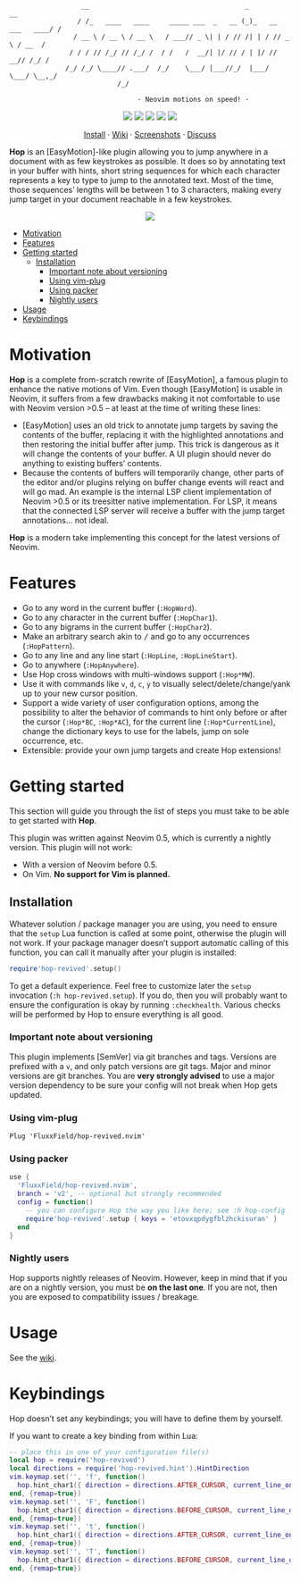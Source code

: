                       __                                       _                   __
                     / /_   ____   ____     _____ ___  _   __ (_)_   __ ___   ____/ /
                    / __ \ / __ \ / __ \   / ___// _ \| | / // /| | / // _ \ / __  / 
                   / / / // /_/ // /_/ /  / /   /  __/| |/ // / | |/ //  __// /_/ /  
                  /_/ /_/ \____// .___/  /_/    \___/ |___//_/  |___/ \___/ \__,_/   
                               /_/                                                   

                                    · Neovim motions on speed! ·

<p align="center">
  <img src="https://img.shields.io/github/issues/phaazon/hop.nvim?color=cyan&style=for-the-badge"/>
  <img src="https://img.shields.io/github/issues-pr/phaazon/hop.nvim?color=green&style=for-the-badge"/>
  <img src="https://img.shields.io/github/contributors-anon/phaazon/hop.nvim?color=blue&style=for-the-badge"/>
  <img src="https://img.shields.io/github/last-commit/phaazon/hop.nvim?style=for-the-badge"/>
  <img src="https://img.shields.io/github/v/tag/phaazon/hop.nvim?color=pink&label=release&style=for-the-badge"/>
</p>

<p align="center">
  <a href="#using-vim-plug">Install</a> · <a href="https://github.com/phaazon/hop.nvim/wiki">Wiki</a> · <a href="https://github.com/phaazon/hop.nvim/wiki/Screenshots">Screenshots</a> · <a href="https://matrix.to/#/#hop.nvim:matrix.org">Discuss</a>
</p>

**Hop** is an [EasyMotion]-like plugin allowing you to jump anywhere in a
document with as few keystrokes as possible. It does so by annotating text in
your buffer with hints, short string sequences for which each character
represents a key to type to jump to the annotated text. Most of the time,
those sequences’ lengths will be between 1 to 3 characters, making every jump
target in your document reachable in a few keystrokes.

<p align="center">
  <img src="https://user-images.githubusercontent.com/506592/176885253-5f618593-77c5-4843-9101-a9de30f0a022.png"/>
</p>

<!-- vim-markdown-toc GFM -->

* [Motivation](#motivation)
* [Features](#features)
* [Getting started](#getting-started)
  * [Installation](#installation)
    * [Important note about versioning](#important-note-about-versioning)
    * [Using vim-plug](#using-vim-plug)
    * [Using packer](#using-packer)
    * [Nightly users](#nightly-users)
* [Usage](#usage)
* [Keybindings](#keybindings)

<!-- vim-markdown-toc -->

# Motivation

**Hop** is a complete from-scratch rewrite of [EasyMotion], a famous plugin to
enhance the native motions of Vim. Even though [EasyMotion] is usable in
Neovim, it suffers from a few drawbacks making it not comfortable to use with
Neovim version >0.5 – at least at the time of writing these lines:

- [EasyMotion] uses an old trick to annotate jump targets by saving the
  contents of the buffer, replacing it with the highlighted annotations and
  then restoring the initial buffer after jump. This trick is dangerous as it
  will change the contents of your buffer. A UI plugin should never do anything
  to existing buffers’ contents.
- Because the contents of buffers will temporarily change, other parts of the
  editor and/or plugins relying on buffer change events will react and will go
  mad. An example is the internal LSP client implementation of Neovim >0.5 or
  its treesitter native implementation. For LSP, it means that the connected
  LSP server will receive a buffer with the jump target annotations… not
  ideal.

**Hop** is a modern take implementing this concept for the latest versions of
Neovim.

# Features

- Go to any word in the current buffer (`:HopWord`).
- Go to any character in the current buffer (`:HopChar1`).
- Go to any bigrams in the current buffer (`:HopChar2`).
- Make an arbitrary search akin to <kbd>/</kbd> and go to any occurrences (`:HopPattern`).
- Go to any line and any line start (`:HopLine`, `:HopLineStart`).
- Go to anywhere (`:HopAnywhere`).
- Use Hop cross windows with multi-windows support (`:Hop*MW`).
- Use it with commands like `v`, `d`, `c`, `y` to visually select/delete/change/yank up to your new cursor position.
- Support a wide variety of user configuration options, among the possibility to alter the behavior of commands
  to hint only before or after the cursor (`:Hop*BC`, `:Hop*AC`), for the current line (`:Hop*CurrentLine`),
  change the dictionary keys to use for the labels, jump on sole occurrence, etc.
- Extensible: provide your own jump targets and create Hop extensions!

# Getting started

This section will guide you through the list of steps you must take to be able to get started with **Hop**.

This plugin was written against Neovim 0.5, which is currently a nightly version. This plugin will not work:

- With a version of Neovim before 0.5.
- On Vim. **No support for Vim is planned.**

## Installation

Whatever solution / package manager you are using, you need to ensure that the `setup` Lua function is called at some
point, otherwise the plugin will not work. If your package manager doesn’t support automatic calling of this function,
you can call it manually after your plugin is installed:

```lua
require'hop-revived'.setup()
```

To get a default experience. Feel free to customize later the `setup` invocation (`:h hop-revived.setup`). If you do, then you
will probably want to ensure the configuration is okay by running `:checkhealth`. Various checks will be performed by
Hop to ensure everything is all good.

### Important note about versioning

This plugin implements [SemVer] via git branches and tags. Versions are prefixed with a `v`, and only patch versions
are git tags. Major and minor versions are git branches. You are **very strongly advised** to use a major version
dependency to be sure your config will not break when Hop gets updated.

### Using vim-plug

```vim
Plug 'FluxxField/hop-revived.nvim'
```

### Using packer

```lua
use {
  'FluxxField/hop-revived.nvim',
  branch = 'v2', -- optional but strongly recommended
  config = function()
    -- you can configure Hop the way you like here; see :h hop-config
    require'hop-revived'.setup { keys = 'etovxqpdygfblzhckisuran' }
  end
}
```

### Nightly users

Hop supports nightly releases of Neovim. However, keep in mind that if you are on a nightly version, you must be **on
the last one**. If you are not, then you are exposed to compatibility issues / breakage.

# Usage

See the [wiki](https://github.com/FluxxField/hop-revived.nvim/wiki).

# Keybindings

Hop doesn’t set any keybindings; you will have to define them by yourself.

If you want to create a key binding from within Lua:

```lua
-- place this in one of your configuration file(s)
local hop = require('hop-revived')
local directions = require('hop-revived.hint').HintDirection
vim.keymap.set('', 'f', function()
  hop.hint_char1({ direction = directions.AFTER_CURSOR, current_line_only = true })
end, {remap=true})
vim.keymap.set('', 'F', function()
  hop.hint_char1({ direction = directions.BEFORE_CURSOR, current_line_only = true })
end, {remap=true})
vim.keymap.set('', 't', function()
  hop.hint_char1({ direction = directions.AFTER_CURSOR, current_line_only = true, hint_offset = -1 })
end, {remap=true})
vim.keymap.set('', 'T', function()
  hop.hint_char1({ direction = directions.BEFORE_CURSOR, current_line_only = true, hint_offset = 1 })
end, {remap=true})
```
